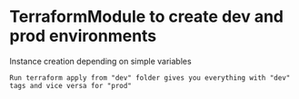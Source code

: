# TerraformModule to create dev and prod environments
Instance creation depending on simple variables
```
Run terraform apply from "dev" folder gives you everything with "dev" tags and vice versa for "prod"
```
